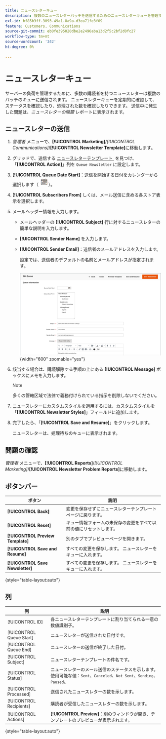 ```yaml
---
title: ニュースレターキュー
description: 複数のニュースレターバッチを送信するためのニュースレターキューを管理する方法を説明します。
exl-id: bf85b3ff-3093-49a1-8a9a-d3ea71fe3f09
feature: Customers, Communications
source-git-commit: eb0fe395020dbe2e2496aba13d2f5c2bf2d0fc27
workflow-type: tm+mt
source-wordcount: '342'
ht-degree: 0%

---
```


# ニュースレターキュー

サーバーの負荷を管理するために、多数の購読者を持つニュースレターは複数のバッチのキューに送信されます。 ニュースレターキューを定期的に確認して、ステータスを確認したり、処理された数を確認したりできます。 送信中に発生した問題は、_ニュースレターの問題_ レポートに表示されます。

## ニュースレターの送信

1. _管理者_ メニューで、**[!UICONTROL Marketing]**/_[!UICONTROL Communications]_/**[!UICONTROL Newsletter Template]**&#x200B;に移動します。

1. グリッドで、送信する [&#x200B; ニュースレターテンプレート &#x200B;](newsletter-template.md) を見つけ、「**[!UICONTROL Action]**」列を `Queue Newsletter` に設定します。

1. **[!UICONTROL Queue Date Start]**：送信を開始する日付をカレンダーから選択します（![&#x200B; カレンダーアイコン &#x200B;](../assets/icon-calendar.png)）。

1. **[!UICONTROL Subscribers From]** しくは、メール送信に含める各ストア表示を選択します。

1. メールヘッダー情報を入力します。

   - メールヘッダーの **[!UICONTROL Subject]** 行に対するニュースレターの簡単な説明を入力します。

   - **[!UICONTROL Sender Name]** を入力します。

   - **[!UICONTROL Sender Email]**：送信者のメールアドレスを入力します。

     設定では、送信者のデフォルトの名前とメールアドレスが指定されます。

     ![&#x200B; ニュースレターキュー情報 &#x200B;](./assets/newsletter-queue-information1.png){width="600" zoomable="yes"}

1. 該当する場合は、購読解除する手順の上にある **[!UICONTROL Message]** ボックスにメモを入力します。

   >[!NOTE]
   >
   >多くの管轄区域で法律で義務付けられている指示を削除しないでください。

1. ニュースレターにカスタムスタイルを適用するには、カスタムスタイルを「**[!UICONTROL Newsletter Styles]**」フィールドに追加します。

1. 完了したら、「**[!UICONTROL Save and Resume]**」をクリックします。

   ニュースレターは、処理待ちのキューに表示されます。

## 問題の確認

_管理者_ メニューで、**[!UICONTROL Reports]**/_[!UICONTROL Marketing]_/**[!UICONTROL Newsletter Problem Reports]**&#x200B;に移動します。

## ボタンバー

| ボタン | 説明 |
|--- |--- |
| **[!UICONTROL Back]** | 変更を保存せずにニュースレターテンプレート ページに戻ります。 |
| **[!UICONTROL Reset]** | キュー情報フォームの未保存の変更をすべて以前の値にリセットします。 |
| **[!UICONTROL Preview Template]** | 別のタブでプレビューページを開きます。 |
| **[!UICONTROL Save and Resume]** | すべての変更を保存します。 ニュースレターをキューに入れます。 |
| **[!UICONTROL Save Newsletter]** | すべての変更を保存します。 ニュースレターをキューに入れます。 |

{style="table-layout:auto"}

## 列

| 列 | 説明 |
|--- |--- |
| [!UICONTROL ID] | 各ニュースレターテンプレートに割り当てられる一意の数値識別子。 |
| [!UICONTROL Queue Start] | ニュースレターが送信された日付です。 |
| [!UICONTROL Queue End] | ニュースレターの送信が終了した日付。 |
| [!UICONTROL Subject] | ニュースレターテンプレートの件名です。 |
| [!UICONTROL Status] | ニュースレターのメール送信のステータスを示します。 使用可能な値：`Sent`、`Canceled`、`Not Sent`、`Sending`、`Paused`。 |
| [!UICONTROL Processed] | 送信されたニュースレターの数を示します。 |
| [!UICONTROL Recipients] | 購読者が受信したニュースレターの数を示します。 |
| [!UICONTROL Actions] | **[!UICONTROL Preview]**：別のウィンドウが開き、テンプレートのプレビューが表示されます。 |

{style="table-layout:auto"}
